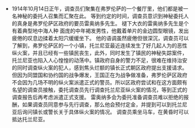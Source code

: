 - 1914年10月14日正午，调查员们聚集在弗罗伦萨的一个餐厅里，他们都是被一名神秘的委托人召集而汇聚在此。
  等到约定的时间，调查员意识到神秘委托人的真身是弗罗伦萨区政府的要员雷奥纳多先生。
  褪下大衣的雷奥纳多先生是个有着典型地中海人种 面庞的中年褐发男性，他戴着单片的金边圆型眼镜，发出疲倦的叹息边揉着太阳穴缓缓坐下。
  他的语调虽然疲倦但很深沉，调查员可以了解到，弗罗伦萨区的一个小镇，托兰尼亚最近连续发生了好几起人为的恶性纵火案，并且已经有一些镇民丧生，此外，同时发生了镇民的神秘失踪案件，托兰尼亚也陷入人心惶惶的动荡中。镇政府自身的警力不足，很难在维持治安的同时调查纵火案的犯人，感到焦头烂额的镇长正式朝区政府提出支援请求。但因为同盟国和协约国的战争爆发，王国正在为战争做准备，弗罗伦萨区政府不会因为几场不明的纵火案派遣正式的警员。所以区政府尝试和在这方面颇有名望的调查员接触，委托调查员先行调查托兰尼亚纵火案的情况，等到正式的调查报告后再考虑派遣正式支援。
  雷奥纳多会为委托准备调查员难以拒绝的报酬，如果调查员同意参与先行调查，那么他会预付定金，并提到可以到托兰尼亚后询问镇长或警长关于具体纵火案的情况。
  调查员乘坐马车，在黄昏时可以抵达托兰尼亚。